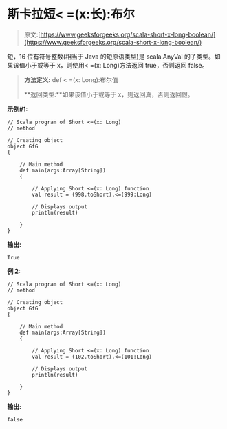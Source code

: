 # 斯卡拉短< =(x:长):布尔

> 原文:[https://www.geeksforgeeks.org/scala-short-x-long-boolean/](https://www.geeksforgeeks.org/scala-short-x-long-boolean/)

短，16 位有符号整数(相当于 Java 的短原语类型)是 scala.AnyVal 的子类型。如果该值小于或等于 x，则使用< =(x: Long)方法返回 true，否则返回 false。

> **方法定义:** def < =(x: Long):布尔值
> 
> **返回类型:**如果该值小于或等于 x，则返回真，否则返回假。

**示例#1:**

```
// Scala program of Short <=(x: Long) 
// method 

// Creating object 
object GfG 
{ 

    // Main method 
    def main(args:Array[String]) 
    { 

        // Applying Short <=(x: Long) function 
        val result = (998.toShort).<=(999:Long)

        // Displays output 
        println(result) 

    } 
} 
```

**输出:**

```
True

```

**例 2:**

```
// Scala program of Short <=(x: Long) 
// method 

// Creating object 
object GfG 
{ 

    // Main method 
    def main(args:Array[String]) 
    { 

        // Applying Short <=(x: Long) function 
        val result = (102.toShort).<=(101:Long)

        // Displays output 
        println(result) 

    } 
} 
```

**输出:**

```
false

```